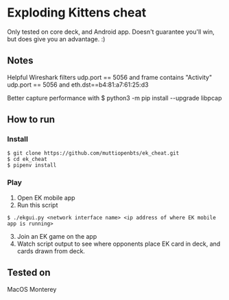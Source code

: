 # Exploding Kittens cheat
Only tested on core deck, and Android app.
Doesn't guarantee you'll win, but does give you an advantage. :)

## Notes
Helpful Wireshark filters
    udp.port == 5056 and frame contains "Activity"
    udp.port == 5056 and eth.dst==b4:81:a7:61:25:d3

Better capture performance with
    $ python3 -m pip install --upgrade libpcap

## How to run
### Install
```
$ git clone https://github.com/muttiopenbts/ek_cheat.git
$ cd ek_cheat
$ pipenv install
```
### Play
1. Open EK mobile app
2. Run this script
```
$ ./ekgui.py <network interface name> <ip address of where EK mobile app is running>
```
3. Join an EK game on the app
4. Watch script output to see where opponents place EK card in deck, and cards drawn from deck.

## Tested on
MacOS Monterey